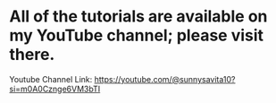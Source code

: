 # All of the tutorials are available on my YouTube channel; please visit there.

Youtube Channel Link: https://youtube.com/@sunnysavita10?si=m0A0Cznge6VM3bTI

